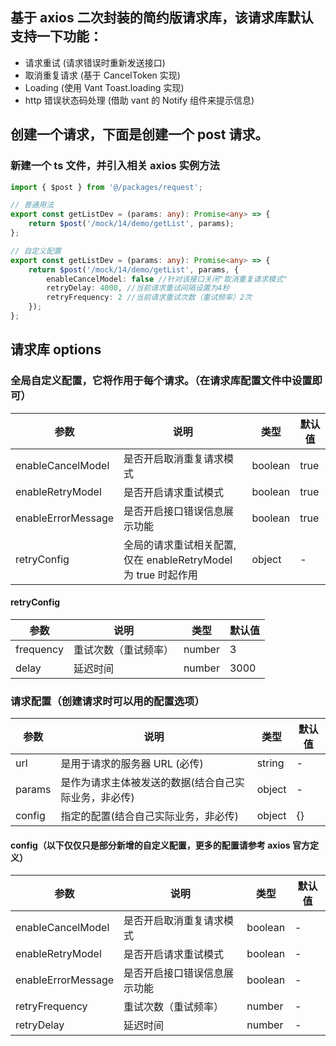 <!--
 * @Descripttion: 请求库使用说明
 * @version:
 * @Author: zhoukai
 * @Date: 2022-11-22 16:58:59
 * @LastEditors: zhoukai
 * @LastEditTime: 2022-12-09 15:27:45
-->

## 基于 axios 二次封装的简约版请求库，该请求库默认支持一下功能：

-   请求重试 (请求错误时重新发送接口)
-   取消重复请求 (基于 CancelToken 实现)
-   Loading (使用 Vant Toast.loading 实现)
-   http 错误状态码处理 (借助 vant 的 Notify 组件来提示信息)

## 创建一个请求，下面是创建一个 post 请求。

### 新建一个 ts 文件，并引入相关 axios 实例方法

```ts
import { $post } from '@/packages/request';

// 普通用法
export const getListDev = (params: any): Promise<any> => {
    return $post('/mock/14/demo/getList', params);
};

// 自定义配置
export const getListDev = (params: any): Promise<any> => {
    return $post('/mock/14/demo/getList', params, {
        enableCancelModel: false //针对该接口关闭"取消重复请求模式"
        retryDelay: 4000, //当前请求重试间隔设置为4秒
        retryFrequency: 2 //当前请求重试次数（重试频率）2次
    });
};
```

## 请求库 options

### 全局自定义配置，它将作用于每个请求。（在请求库配置文件中设置即可）

| 参数               | 说明                                                          | 类型    | 默认值 |
| ------------------ | ------------------------------------------------------------- | ------- | ------ |
| enableCancelModel  | 是否开启取消重复请求模式                                      | boolean | true   |
| enableRetryModel   | 是否开启请求重试模式                                          | boolean | true   |
| enableErrorMessage | 是否开启接口错误信息展示功能                                  | boolean | true   |
| retryConfig        | 全局的请求重试相关配置,仅在 enableRetryModel 为 true 时起作用 | object  | -      |

#### retryConfig

| 参数      | 说明                 | 类型   | 默认值 |
| --------- | -------------------- | ------ | ------ |
| frequency | 重试次数（重试频率） | number | 3      |
| delay     | 延迟时间             | number | 3000   |

### 请求配置（创建请求时可以用的配置选项）

| 参数   | 说明                                                 | 类型   | 默认值 |
| ------ | ---------------------------------------------------- | ------ | ------ |
| url    | 是用于请求的服务器 URL (必传)                        | string | -      |
| params | 是作为请求主体被发送的数据(结合自己实际业务，非必传) | object | -      |
| config | 指定的配置(结合自己实际业务，非必传)                 | object | {}     |

#### config（以下仅仅只是部分新增的自定义配置，更多的配置请参考 axios 官方定义）

| 参数               | 说明                         | 类型    | 默认值 |
| ------------------ | ---------------------------- | ------- | ------ |
| enableCancelModel  | 是否开启取消重复请求模式     | boolean | -      |
| enableRetryModel   | 是否开启请求重试模式         | boolean | -      |
| enableErrorMessage | 是否开启接口错误信息展示功能 | boolean | -      |
| retryFrequency     | 重试次数（重试频率）         | number  | -      |
| retryDelay         | 延迟时间                     | number  | -      |
